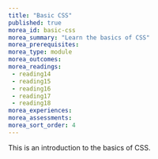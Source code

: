 ```yaml
---
title: "Basic CSS"
published: true
morea_id: basic-css
morea_summary: "Learn the basics of CSS"
morea_prerequisites:
morea_type: module
morea_outcomes:
morea_readings:
 - reading14
 - reading15
 - reading16
 - reading17
 - reading18
morea_experiences:
morea_assessments:
morea_sort_order: 4
---
```


This is an introduction to the basics of CSS.
